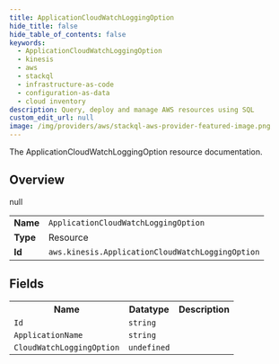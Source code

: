 ```yaml
---
title: ApplicationCloudWatchLoggingOption
hide_title: false
hide_table_of_contents: false
keywords:
  - ApplicationCloudWatchLoggingOption
  - kinesis
  - aws
  - stackql
  - infrastructure-as-code
  - configuration-as-data
  - cloud inventory
description: Query, deploy and manage AWS resources using SQL
custom_edit_url: null
image: /img/providers/aws/stackql-aws-provider-featured-image.png
---
```

The ApplicationCloudWatchLoggingOption resource documentation.

## Overview
<table><tbody>
<tr><td><b>Name</b></td><td><code>ApplicationCloudWatchLoggingOption</code></td></tr>
<tr><td><b>Type</b></td><td>Resource</td></tr>
null
<tr><td><b>Id</b></td><td><code>aws.kinesis.ApplicationCloudWatchLoggingOption</code></td></tr>
</tbody></table>

## Fields
<table><tbody>
<tr><th>Name</th><th>Datatype</th><th>Description</th></tr>
<tr><td><code>Id</code></td><td><code>string</code></td><td></td></tr><tr><td><code>ApplicationName</code></td><td><code>string</code></td><td></td></tr><tr><td><code>CloudWatchLoggingOption</code></td><td><code>undefined</code></td><td></td></tr>
</tbody></table>